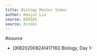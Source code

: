 ```yaml
---
title: Biology Master Index
author: Houjun Liu
course: BIO101
source: #index
---
```


#source 

* [[KB20200824141716]] Biology, Day 1-